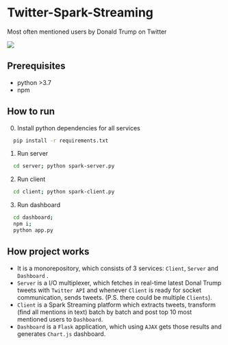# Twitter-Spark-Streaming
Most often mentioned users by Donald Trump on Twitter

![](./screening.gif)

## Prerequisites

* python >3.7
* npm

## How to run

0. Install python dependencies for all services
  ```bash
    pip install -r requirements.txt
  ```  
1. Run server
  ```bash
    cd server; python spark-server.py
  ```
2. Run client
  ```bash
    cd client; python spark-client.py
  ```
3. Run dashboard
  ```bash
    cd dashboard; 
    npm i;
    python app.py
  ```

## How project works
  * It is a monorepository, which consists of 3 services: `Client`, `Server` and `Dashboard` .
  * `Server` is a I/O multiplexer, which fetches in real-time latest Donal Trump tweets with `Twitter API` and whenever `Client` is ready for socket communication, sends tweets. (P.S. there could be multiple `Clients`).
  * `Client` is a Spark Streaming platform which extracts tweets, transform (find all mentions in text) batch by batch and post top 10 most mentioned users to `Dashboard`.
  * `Dashboard` is a `Flask` application, which using `AJAX` gets those results and generates `Chart.js` dashboard.
  

